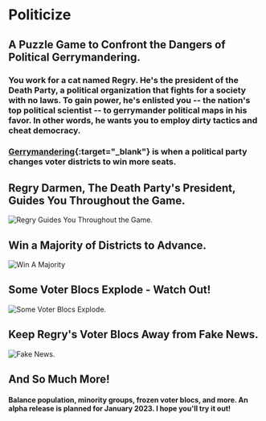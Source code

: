 # Politicize
 
## A Puzzle Game to Confront the Dangers of Political Gerrymandering.

### You work for a cat named Regry. He's the president of the Death Party, a political organization that fights for a society with no laws. To gain power, he's enlisted you -- the nation's top political scientist -- to gerrymander political maps in his favor. In other words, he wants you to employ dirty tactics and cheat democracy.

### [Gerrymandering](https://assets.nationbuilder.com/fairvote/pages/6634/meta_images/original/How_to_Steal_an_Election_-_Gerrymandering.svg.png?1505232361){:target="\_blank"} is when a political party changes voter districts to win more seats.

## Regry Darmen, The Death Party's President, Guides You Throughout the Game.


![Regry Guides You Throughout the Game.](https://user-images.githubusercontent.com/92184485/185762039-ca3a28fa-2259-48db-9dff-5f6eaf3f602b.gif)


## Win a Majority of Districts to Advance.


![Win A Majority](https://user-images.githubusercontent.com/92184485/185762696-5070c379-234e-4584-a5a4-bba1ce656e6b.gif)


## Some Voter Blocs Explode - Watch Out!


![Some Voter Blocs Explode.](https://user-images.githubusercontent.com/92184485/185762233-4a87a0b6-8d1e-4336-80b7-2b5e930b26db.gif)


## Keep Regry's Voter Blocs Away from Fake News.


![Fake News.](https://user-images.githubusercontent.com/92184485/185762496-abb5ab5e-bb02-4734-9c2d-ba9e76673b6d.gif)


## And So Much More!

#### Balance population, minority groups, frozen voter blocs, and more. An alpha release is planned for January 2023. I hope you'll try it out!
